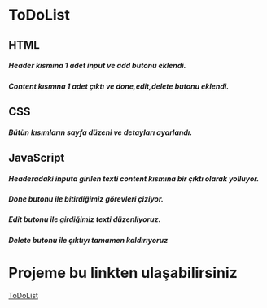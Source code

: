 # ToDoList
## HTML
##### Header kısmına 1 adet input ve add butonu eklendi.
##### Content kısmına 1 adet çıktı ve done,edit,delete butonu eklendi.

## CSS
##### Bütün kısımların sayfa düzeni ve detayları ayarlandı.

## JavaScript
##### Headeradaki inputa girilen texti content kısmına bir çıktı olarak yolluyor.
##### Done butonu ile bitirdiğimiz görevleri çiziyor.
##### Edit butonu ile girdiğimiz texti düzenliyoruz.
##### Delete butonu ile çıktıyı tamamen kaldırıyoruz

#       Projeme bu linkten ulaşabilirsiniz
[ToDoList](https://alpayozer.github.io)
